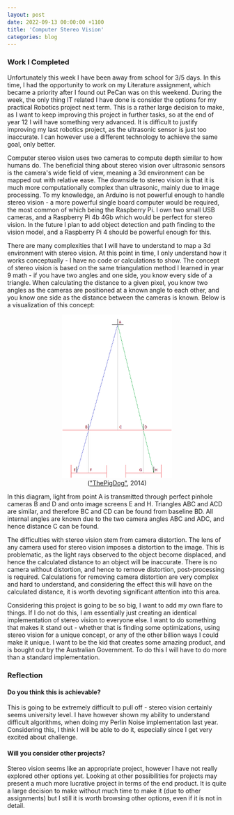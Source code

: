 ```yaml
---
layout: post
date: 2022-09-13 00:00:00 +1100
title: 'Computer Stereo Vision'
categories: blog
---
```


### Work I Completed

Unfortunately this week I have been away from school for 3/5 days. In this time, I had the opportunity to work on my Literature assignment, which became a priority after I found out PeCan was on this weekend. During the week, the only thing IT related I have done is consider the options for my practical Robotics project next term. This is a rather large decision to make, as I want to keep improving this project in further tasks, so at the end of year 12 I will have something very advanced. It is difficult to justify improving my last robotics project, as the ultrasonic sensor is just too inaccurate. I can however use a different technology to achieve the same goal, only better.

Computer stereo vision uses two cameras to compute depth similar to how humans do. The beneficial thing about stereo vision over ultrasonic sensors is the camera's wide field of view, meaning a 3d environment can be mapped out with relative ease. The downside to stereo vision is that it is much more computationally complex than ultrasonic, mainly due to image processing. To my knowledge, an Arduino is not powerful enough to handle stereo vision - a more powerful single board computer would be required, the most common of which being the Raspberry Pi. I own two small USB cameras, and a Raspberry Pi 4b 4Gb which would be perfect for stereo vision. In the future I plan to add object detection and path finding to the vision model, and a Raspberry Pi 4 should be powerful enough for this.

There are many complexities that I will have to understand to map a 3d environment with stereo vision. At this point in time, I only understand how it works conceptually - I have no code or calculations to show. The concept of stereo vision is based on the same triangulation method I learned in year 9 math - if you have two angles and one side, you know every side of a triangle. When calculating the distance to a given pixel, you know two angles as the cameras are positioned at a known angle to each other, and you know one side as the distance between the cameras is known. Below is a visualization of this concept:
<figure style="display: block; width: 50%; margin: 0 auto; text-align: center;">
<img src="/assets/Computer-Stereo-Vision/Stereo_Vision_Visualization.png" >
<figcaption>(<a href="https://en.wikipedia.org/wiki/Computer_stereo_vision#/media/File:Stereoscopic_images,_depth_to_displacement_relationship_assuming_flat_co-planar_images..png">"ThePigDog"</a>, 2014)</figcaption>
</figure>

In this diagram, light from point A is transmitted through perfect pinhole cameras B and D and onto image screens E and H. Triangles ABC and ACD are similar, and therefore BC and CD can be found from baseline BD. All internal angles are known due to the two camera angles ABC and ADC, and hence distance C can be found.

The difficulties with stereo vision stem from camera distortion. The lens of any camera used for stereo vision imposes a distortion to the image. This is problematic, as the light rays observed to the object become displaced, and hence the calculated distance to an object will be inaccurate. There is no camera without distortion, and hence to remove distortion, post-processing is required. Calculations for removing camera distortion are very complex and hard to understand, and considering the effect this will have on the calculated distance, it is worth devoting significant attention into this area.

Considering this project is going to be so big, I want to add my own flare to things. If I do not do this, I am essentially just creating an identical implementation of stereo vision to everyone else. I want to do something that makes it stand out - whether that is finding some optimizations, using stereo vision for a unique concept, or any of the other billion ways I could make it unique. I want to be the kid that creates some amazing product, and is bought out by the Australian Government. To do this I will have to do more than a standard implementation. 

### Reflection

#### Do you think this is achievable?

This is going to be extremely difficult to pull off - stereo vision certainly seems university level. I have however shown my ability to understand difficult algorithms, when doing my Perlin Noise implementation last year. Considering this, I think I will be able to do it, especially since I get very excited about challenge.

#### Will you consider other projects?

Stereo vision seems like an appropriate project, however I have not really explored other options yet. Looking at other possibilities for projects may present a much more lucrative project in terms of the end product. It is quite a large decision to make without much time to make it (due to other assignments) but I still it is worth browsing other options, even if it is not in detail.